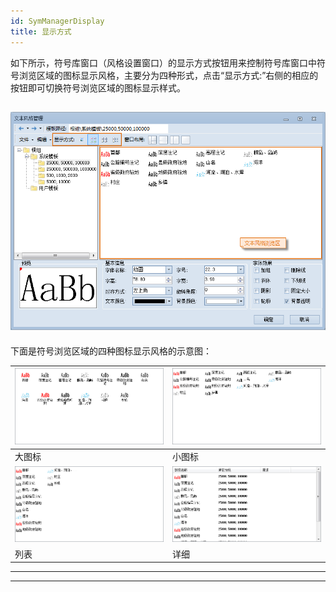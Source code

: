 ```yaml
---
id: SymManagerDisplay
title: 显示方式
---
```

如下所示，符号库窗口（风格设置窗口）的显示方式按钮用来控制符号库窗口中符号浏览区域的图标显示风格，主要分为四种形式，点击“显示方式:”右侧的相应的按钮即可切换符号浏览区域的图标显示样式。

![](img/Displaybutton.png)  
---  
  
下面是符号浏览区域的四种图标显示风格的示意图：

![](img/Display1.png) | ![](img/Display2.png)  
---|---  
大图标 | 小图标  
![](img/Display3.png) | ![](img/Display4.png)  
列表 | 详细  
  
* * *

[](http://www.supermap.com)  
  
---

